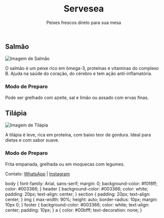 <!DOCTYPE html>
<html lang="pt-BR">
<head>
  <meta charset="UTF-8" />
  <meta name="viewport" content="width=device-width, initial-scale=1.0"/>
  <title>Servesea - Peixes Frescos</title>
  <link rel="stylesheet" href="style.css" />
</head>
<body>
  <header>
    <h1>Servesea</h1>
    <p>Peixes frescos direto para sua mesa</p>
  </header>

  <section>
    <h2>Salmão</h2>
    <img src="salmao.jpg" alt="Imagem de Salmão" />
    <p>
      O salmão é um peixe rico em ômega-3, proteínas e vitaminas do complexo B.
      Ajuda na saúde do coração, do cérebro e tem ação anti-inflamatória.
    </p>
    <h3>Modo de Preparo</h3>
    <p>
      Pode ser grelhado com azeite, sal e limão ou assado com ervas finas.
    </p>
  </section>

  <section>
    <h2>Tilápia</h2>
    <img src="tilapia.jpg" alt="Imagem de Tilápia" />
    <p>
      A tilápia é leve, rica em proteína, com baixo teor de gordura. Ideal para
      dietas e com sabor suave.
    </p>
    <h3>Modo de Preparo</h3>
    <p>
      Frita empanada, grelhada ou em moquecas com legumes.
    </p>
  </section>

  <footer>
    <p>
      Contato:
      <a href="https://wa.me/5521982052635">WhatsApp</a> |
      <a href="https://www.instagram.com/servesea_">Instagram</a>
    </p>
  </footer>
</body>
</html>
body {
  font-family: Arial, sans-serif;
  margin: 0;
  background-color: #f0f8ff;
  color: #003366;
}
header {
  background-color: #003366;
  color: white;
  padding: 20px;
  text-align: center;
}
section {
  padding: 20px;
  text-align: center;
}
img {
  max-width: 90%;
  height: auto;
  border-radius: 10px;
  margin: 10px 0;
}
footer {
  background-color: #003366;
  color: white;
  text-align: center;
  padding: 10px;
}
a {
  color: #00bfff;
  text-decoration: none;
}